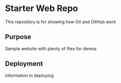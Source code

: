 # Starter Web Repo

This repository is for showing how Git and GitHub work

## Purpose

Sample website with plenty of files for demos

## Deployment

information in deploying